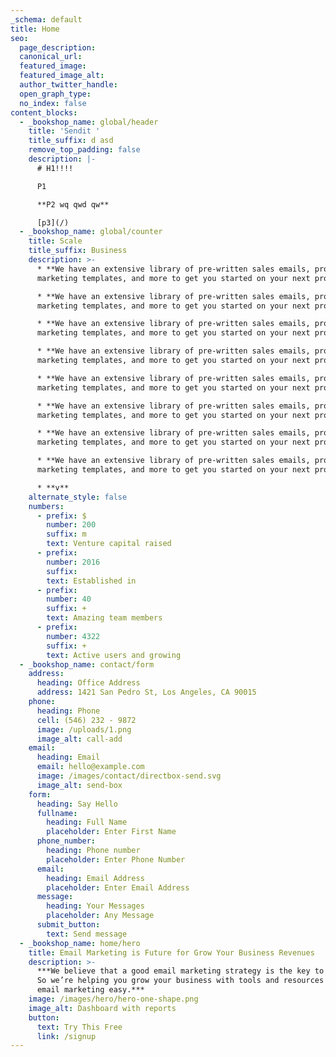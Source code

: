 ```yaml
---
_schema: default
title: Home
seo:
  page_description:
  canonical_url:
  featured_image:
  featured_image_alt:
  author_twitter_handle:
  open_graph_type:
  no_index: false
content_blocks:
  - _bookshop_name: global/header
    title: 'Sendit '
    title_suffix: d asd
    remove_top_padding: false
    description: |-
      # H1!!!!

      P1

      **P2 wq qwd qw**

      [p3](/)
  - _bookshop_name: global/counter
    title: Scale
    title_suffix: Business
    description: >-
      * **We have an extensive library of pre-written sales emails, proven
      marketing templates, and more to get you started on your next project.**

      * **We have an extensive library of pre-written sales emails, proven
      marketing templates, and more to get you started on your next project.**

      * **We have an extensive library of pre-written sales emails, proven
      marketing templates, and more to get you started on your next project.**

      * **We have an extensive library of pre-written sales emails, proven
      marketing templates, and more to get you started on your next project.**

      * **We have an extensive library of pre-written sales emails, proven
      marketing templates, and more to get you started on your next project.**

      * **We have an extensive library of pre-written sales emails, proven
      marketing templates, and more to get you started on your next project.**

      * **We have an extensive library of pre-written sales emails, proven
      marketing templates, and more to get you started on your next project.**

      * **We have an extensive library of pre-written sales emails, proven
      marketing templates, and more to get you started on your next project.**

      * **v**
    alternate_style: false
    numbers:
      - prefix: $
        number: 200
        suffix: m
        text: Venture capital raised
      - prefix:
        number: 2016
        suffix:
        text: Established in
      - prefix:
        number: 40
        suffix: +
        text: Amazing team members
      - prefix:
        number: 4322
        suffix: +
        text: Active users and growing
  - _bookshop_name: contact/form
    address:
      heading: Office Address
      address: 1421 San Pedro St, Los Angeles, CA 90015
    phone:
      heading: Phone
      cell: (546) 232 - 9872
      image: /uploads/1.png
      image_alt: call-add
    email:
      heading: Email
      email: hello@example.com
      image: /images/contact/directbox-send.svg
      image_alt: send-box
    form:
      heading: Say Hello
      fullname:
        heading: Full Name
        placeholder: Enter First Name
      phone_number:
        heading: Phone number
        placeholder: Enter Phone Number
      email:
        heading: Email Address
        placeholder: Enter Email Address
      message:
        heading: Your Messages
        placeholder: Any Message
      submit_button:
        text: Send message
  - _bookshop_name: home/hero
    title: Email Marketing is Future for Grow Your Business Revenues
    description: >-
      ***We believe that a good email marketing strategy is the key to growth.
      So we’re helping you grow your business with tools and resources that make
      email marketing easy.***
    image: /images/hero/hero-one-shape.png
    image_alt: Dashboard with reports
    button:
      text: Try This Free
      link: /signup
---
```

